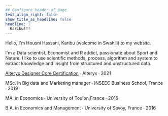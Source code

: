 ```yaml
---
## Configure header of page
text_align_right: false
show_title_as_headline: false
headline: |
  Karibu!!!
---
```


<!-- this is a subheadline -->
Hello, I'm Housni Hassani, Karibu (welcome in Swahili) to my website. 

I'm a Data scientist, Economist and R addict, passionate about Sport  and Nature. I like to use scientific methods, process, algorithm and system to extract knowledge
and insight from structured and unstructured data. 


<i class="fas fa-certificate pr2"></i>[Alteryx Designer Core Certification](https://www.credly.com/badges/2465360b-41e7-4fa7-bd71-36760be73233/public_url)  &#8729;  Alteryx  &#8729;  2021

<i class="fas fa-graduation-cap pr2"></i>MSc. in Big data and Marketing manager  &#8729;
    INSEEC Business School, France  &#8729;  2019

<i class="fas fa-graduation-cap pr2"></i>MA. in Economics  &#8729;
    University of Toulon,France  &#8729;  2016
    
<i class="fas fa-graduation-cap pr2"></i>B.A. in Economics and Management  &#8729;
    University of Savoy, France  &#8729;  2016
